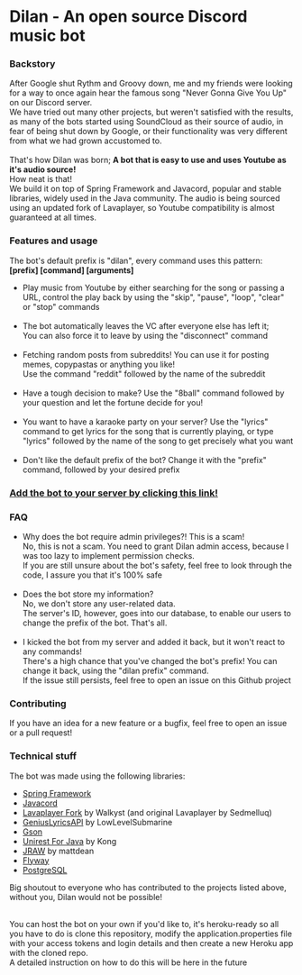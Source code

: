 <h1> Dilan - An open source Discord music bot</h1>

<h3>Backstory</h3>
After Google shut Rythm and Groovy down, me and my friends were looking for a way to once again hear the famous song "Never Gonna Give You Up" on our Discord server. <br>
We have tried out many other projects, but weren't satisfied with the results, as many of the bots started using SoundCloud as their source of audio, in fear of being shut down by Google, or their functionality was very different from what we had grown accustomed to. <br> <br>
That's how Dilan was born; <b>A bot that is easy to use and uses Youtube as it's audio source!</b> <br> How neat is that! <br>
We build it on top of Spring Framework and Javacord, popular and stable libraries, widely used in the Java community.
The audio is being sourced using an updated fork of Lavaplayer, so Youtube compatibility is almost guaranteed at all times.

<h3>Features and usage</h3>

The bot's default prefix is "dilan", every command uses this pattern: <br>
<b>[prefix] [command] [arguments]</b>

<ul>
<li>
    Play music from Youtube by either searching for the song or passing a URL, control the play back by using the "skip", "pause", "loop", "clear" or "stop" commands
</li>
<br>
<li>
    The bot automatically leaves the VC after everyone else has left it; <br>
    You can also force it to leave by using the "disconnect" command
</li>
<br>
<li>
    Fetching random posts from subreddits! You can use it for posting memes, copypastas or anything you like! <br>
    Use the command "reddit" followed by the name of the subreddit
</li>
<br>
<li>
    Have a tough decision to make? Use the "8ball" command followed by your question and let the fortune decide for you!
</li>
<br>
<li>
    You want to have a karaoke party on your server? Use the "lyrics" command to get lyrics for the song that is currently playing, or type "lyrics" followed by the name of the song to get precisely what you want
</li>
<br>
<li>
    Don't like the default prefix of the bot? Change it with the "prefix" command, followed by your desired prefix
</li>

</ul>

<h3>
<a href="https://discord.com/api/oauth2/authorize?client_id=913511878523752519&permissions=8&scope=bot">Add the bot to your server by clicking this link!</a>
</h3>

<h3>FAQ</h3>
<ul>

<li>
Why does the bot require admin privileges?! This is a scam!<br>
No, this is not a scam. You need to grant Dilan admin access, because I was too lazy to implement permission checks.<br>
If you are still unsure about the bot's safety, feel free to look through the code, I assure you that it's 100% safe<br>

</li>
<br>

<li>
Does the bot store my information?<br>
No, we don't store any user-related data.<br>
The server's ID, however, goes into our database, to enable our users to change the prefix of the bot. That's all.<br>
</li>
<br>

<li>
I kicked the bot from my server and added it back, but it won't react to any commands!<br>
There's a high chance that you've changed the bot's prefix! You can change it back, using the "dilan prefix" command.<br>
If the issue still persists, feel free to open an issue on this Github project
</li>


</ul>

<h3>Contributing</h3>
If you have an idea for a new feature or a bugfix, feel free to open an issue or a pull request!

<h3>Technical stuff</h3>
The bot was made using the following libraries:
<ul>

<li>
<a href="https://spring.io">Spring Framework</a>
</li>

<li>
<a href="https://javacord.org/">Javacord</a>
</li>

<li>
<a href="https://github.com/Walkyst/lavaplayer-fork">Lavaplayer Fork</a> by Walkyst (and original Lavaplayer by Sedmelluq)
</li>

<li>
<a href="https://github.com/LowLevelSubmarine/GeniusLyricsAPI">GeniusLyricsAPI</a> by LowLevelSubmarine
</li>

<li>
<a href="https://github.com/google/gson">Gson</a>
</li>

<li>
<a href="http://kong.github.io/unirest-java/">Unirest For Java</a> by Kong
</li>

<li>
<a href="https://github.com/mattbdean/JRAW">JRAW</a> by mattdean
</li>

<li>
<a href="https://flywaydb.org/">Flyway</a>
</li>

<li>
<a href="https://www.postgresql.org/">PostgreSQL</a>
</li>

</ul>

Big shoutout to everyone who has contributed to the projects listed above, without you, Dilan would not be possible!<br><br>

You can host the bot on your own if you'd like to, it's heroku-ready so all you have to do is clone this repository, modify the application.properties file with your access tokens and login details and then create a new Heroku app with the cloned repo.<br>
A detailed instruction on how to do this will be here in the future
